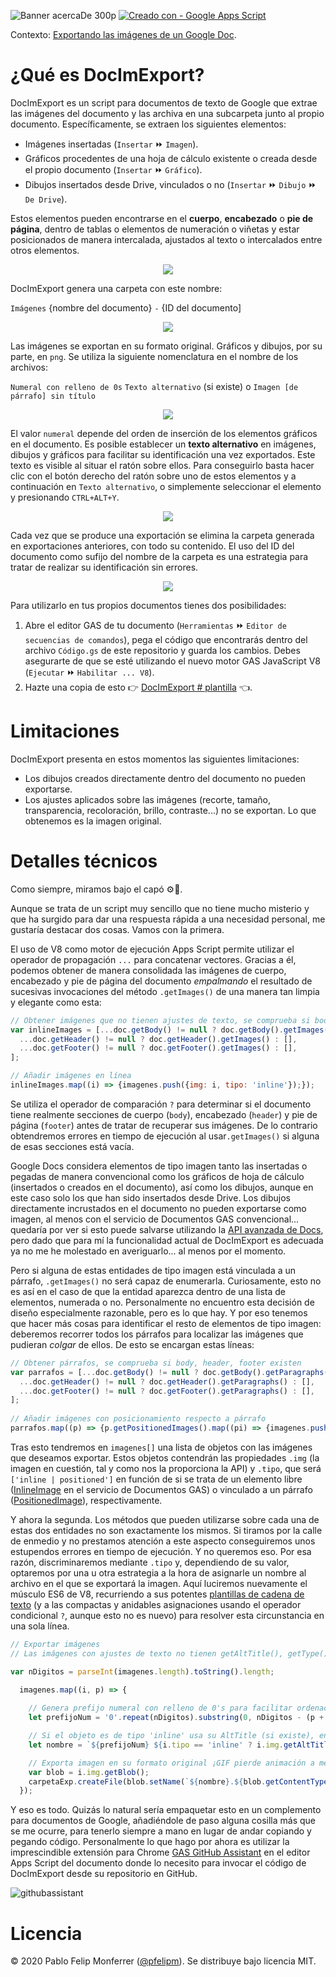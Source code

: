 ![Banner acercaDe 300p](https://user-images.githubusercontent.com/12829262/75261421-4c76b300-57eb-11ea-826a-7a01385d2623.png)
[![Creado con - Google Apps Script](https://img.shields.io/static/v1?label=Creado+con&message=Google+Apps+Script&color=blue&logo=GAS)](https://developers.google.com/apps-script)

Contexto: [Exportando las imágenes de un Google Doc](https://pablofelip.online/exportando-imagenes-de-google-docs/).
# ¿Qué es DocImExport?
DocImExport es un script para documentos de texto de Google que extrae las imágenes del documento y las archiva en una subcarpeta junto al propio documento. Específicamente, se extraen los siguientes elementos:
- Imágenes insertadas (`Insertar` ⏩ `Imagen`).
- Gráficos procedentes de una hoja de cálculo existente o creada desde el propio documento (`Insertar` ⏩ `Gráfico`).
- Dibujos insertados desde Drive, vinculados o no (`Insertar` ⏩ `Dibujo` ⏩ `De Drive`).

Estos elementos pueden encontrarse en el **cuerpo**, **encabezado** o **pie de página**, dentro de tablas o elementos de numeración o viñetas y estar posicionados de manera intercalada, ajustados al texto o intercalados entre otros elementos.

<p align="center"><img src="https://user-images.githubusercontent.com/12829262/75083257-24036600-5518-11ea-989e-9e77ab75fcb4.gif"</p>

DocImExport genera una carpeta con este nombre:

`Imágenes` {nombre del documento} `-` {ID del documento]

<p align="center"><img src="https://user-images.githubusercontent.com/12829262/75082309-3c24b680-5513-11ea-8f73-396b39d315c6.png"></p>

Las imágenes se exportan en su formato original. Gráficos y dibujos, por su parte, en `png`. Se utiliza la siguiente nomenclatura en el nombre de los archivos:

`Numeral con relleno de 0s` `Texto alternativo` (si existe) o `Imagen [de párrafo] sin título` 

<p align="center"><img src="https://user-images.githubusercontent.com/12829262/75082667-008aec00-5515-11ea-974a-775430328fdb.png"</p>

El valor `numeral` depende del orden de inserción de los elementos gráficos en el documento. Es posible establecer un **texto alternativo** en imágenes, dibujos y gráficos para facilitar su identificación una vez exportados. Este texto es visible al situar el ratón sobre ellos. Para conseguirlo basta hacer clic con el botón derecho del ratón sobre uno de estos elementos y a continuación en `Texto alternativo`,  o simplemente seleccionar el elemento y presionando `CTRL+ALT+Y`.

<p align="center"><img src="https://user-images.githubusercontent.com/12829262/75082576-92462980-5514-11ea-99a6-5341b03d92ac.gif"></p>

Cada vez que se produce una exportación se elimina la carpeta generada en exportaciones anteriores, con todo su contenido. El uso del ID del documento como sufijo del nombre de la carpeta es una estrategia para tratar de realizar su identificación sin errores.

<p align="center"><img src="[https://user-images.githubusercontent.com/12829262/75083257-24036600-5518-11ea-989e-9e77ab75fcb4.gif](https://user-images.githubusercontent.com/12829262/75624643-84e50b00-5bb6-11ea-958c-58dfe128b399.png)"</p>

Para utilizarlo en tus propios documentos tienes dos posibilidades:

1. Abre el editor GAS de tu documento (`Herramientas` ⏩ `Editor de secuencias de comandos`), pega el código que encontrarás dentro del archivo `Código.gs` de este repositorio y guarda los cambios. Debes asegurarte de que se esté utilizando el nuevo motor GAS JavaScript V8 (`Ejecutar` ⏩ `Habilitar ... V8`).
2. Hazte una copia de esto :point_right: [DocImExport # plantilla](https://docs.google.com/document/d/1UXYbNEDxyAiqAQ8gFcUno-p53Rp2udo0_JCRsw-7_ro/template/preview) :point_left:.

# Limitaciones
DocImExport presenta en estos momentos las siguientes limitaciones:
- Los dibujos creados directamente dentro del documento no pueden exportarse.
- Los ajustes aplicados sobre las imágenes (recorte, tamaño, transparencia, recoloración, brillo, contraste...) no se exportan. Lo que obtenemos es la imagen original.

# Detalles técnicos

Como siempre, miramos bajo el capó ⚙️🔧.

Aunque se trata de un script muy sencillo que no tiene mucho misterio y que ha surgido para dar una respuesta rápida a una necesidad personal, me gustaría destacar dos cosas. Vamos con la primera.

El uso de V8 como motor de ejecución Apps Script permite utilizar el operador de propagación `...` para concatenar vectores. Gracias a él, podemos obtener de manera consolidada las imágenes de cuerpo, encabezado y pie de página del documento *empalmando* el resultado de sucesivas invocaciones del método `.getImages()` de una manera tan limpia y elegante como esta:

```javascript
// Obtener imágenes que no tienen ajustes de texto, se comprueba si body, header, footer existen
var inlineImages = [...doc.getBody() != null ? doc.getBody().getImages() : [],
  ...doc.getHeader() != null ? doc.getHeader().getImages() : [],
  ...doc.getFooter() != null ? doc.getFooter().getImages() : [],
];

// Añadir imágenes en línea
inlineImages.map((i) => {imagenes.push({img: i, tipo: 'inline'});});
```

Se utiliza el operador de comparación `?` para determinar si el documento tiene realmente secciones de cuerpo (`body`), encabezado (`header`) y pie de página (`footer`) antes de tratar de recuperar sus imágenes. De lo contrario obtendremos errores en tiempo de ejecución al usar`.getImages()` si alguna de esas secciones está vacía.

Google Docs considera elementos de tipo imagen tanto las insertadas o pegadas de manera convencional como los gráficos de hoja de cálculo (insertados o creados en el documento), así como los dibujos, aunque en este caso solo los que han sido insertados desde Drive. Los dibujos directamente incrustados en el documento no pueden exportarse como imagen, al menos con el servicio de Documentos GAS convencional... quedaría por ver si esto puede salvarse utilizando la [API avanzada de Docs](https://developers.google.com/docs/api), pero dado que para mí la funcionalidad actual de DocImExport es adecuada ya no me he molestado en averiguarlo... al menos por el momento.

Pero si alguna de estas entidades de tipo imagen está vinculada a un párrafo, `.getImages()` no será capaz de enumerarla. Curiosamente, esto no es así en el caso de que la entidad aparezca dentro de una lista de elementos, numerada o no. Personalmente no encuentro esta decisión de diseño especialmente razonable, pero es lo que hay. Y por eso tenemos que hacer más cosas para identificar el resto de elementos de tipo imagen: deberemos recorrer todos los párrafos para localizar las imágenes que pudieran *colgar* de ellos. De esto se encargan estas líneas:

```javascript
// Obtener párrafos, se comprueba si body, header, footer existen
var parrafos = [...doc.getBody() != null ? doc.getBody().getParagraphs() : [],
  ...doc.getHeader() != null ? doc.getHeader().getParagraphs() : [],
  ...doc.getFooter() != null ? doc.getFooter().getParagraphs() : [],
];
                     
// Añadir imágenes con posicionamiento respecto a párrafo
parrafos.map((p) => {p.getPositionedImages().map((pi) => {imagenes.push({img: pi, tipo: 'positioned'});});});
```

Tras esto tendremos en `imagenes[]` una lista de objetos con las imágenes que deseamos exportar. Estos objetos contendrán las propiedades `.img` (la imagen en cuestión, tal y como nos la proporciona la API) y `.tipo`, que será `['inline | positioned']` en función de si se trata de un elemento libre ([InlineImage](https://developers.google.com/apps-script/reference/document/inline-image) en el servicio de Documentos GAS) o vinculado a un párrafo ([PositionedImage](https://developers.google.com/apps-script/reference/document/positioned-image)), respectivamente.

Y ahora la segunda. Los métodos que pueden utilizarse sobre cada una de estas dos entidades no son exactamente los mismos. Si tiramos por la calle de enmedio y no prestamos atención a este aspecto conseguiremos unos estupendos errores en tiempo de ejecución. Y no queremos eso. Por esa razón, discriminaremos mediante `.tipo` y, dependiendo de su valor, optaremos por una u otra estrategia a la hora de asignarle un nombre al archivo en el que se exportará la imagen. Aquí luciremos nuevamente el músculo ES6 de V8, recurriendo a sus potentes [plantillas de cadena de texto](https://developer.mozilla.org/es/docs/Web/JavaScript/Referencia/template_strings) (y a las compactas y anidables asignaciones usando el operador condicional `?`, aunque esto no es nuevo) para resolver esta circunstancia en una sola línea.

```javascript
// Exportar imágenes
// Las imágenes con ajustes de texto no tienen getAltTitle(), getType(), getAttributes()... pero sí getId()

var nDigitos = parseInt(imagenes.length).toString().length;

  imagenes.map((i, p) => {
   
    // Genera prefijo numeral con relleno de 0's para facilitar ordenación en lista de archivos                              
    let prefijoNum = '0'.repeat(nDigitos).substring(0, nDigitos - (p + 1).toString().length) + (p + 1);      

    // Si el objeto es de tipo 'inline' usa su AltTitle (si existe), en cualquier otro caso 'Imagen [de párrafo] sin título'
    let nombre = `${prefijoNum} ${i.tipo == 'inline' ? i.img.getAltTitle() == null ? 'Imagen sin título' : i.img.getAltTitle() : 'Imagen de párrafo sin título'}`;

    // Exporta imagen en su formato original ¡GIF pierde animación a menos que se añada la extensión en el nombre! 😒
    var blob = i.img.getBlob();
    carpetaExp.createFile(blob.setName(`${nombre}.${blob.getContentType().split('/')[1]}`));
  });
```

Y eso es todo. Quizás lo natural sería empaquetar esto en un complemento para documentos de Google, añadiéndole de paso alguna cosilla más que se me ocurre, para tenerlo siempre a mano en lugar de andar copiando y pegando código. Personalmente lo que hago por ahora es utilizar la imprescindible extensión para Chrome [GAS GitHub Assistant](https://chrome.google.com/webstore/detail/google-apps-script-github/lfjcgcmkmjjlieihflfhjopckgpelofo) en el editor Apps Script del documento donde lo necesito para invocar el código de DocImExport desde su repositorio en GitHub.

![githubassistant](https://user-images.githubusercontent.com/12829262/75624643-84e50b00-5bb6-11ea-958c-58dfe128b399.png)

# Licencia
© 2020 Pablo Felip Monferrer ([@pfelipm](https://twitter.com/pfelipm)). Se distribuye bajo licencia MIT.
